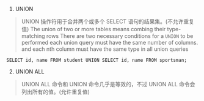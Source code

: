 1. UNION

> UNION 操作符用于合并两个或多个 SELECT 语句的结果集。(不允许重复值)
> The union of two or more tables means combing their type-matching rows
> There are two necessary conditions for a `UNION` to be performed
> each union query must have the same number of columns. and each nth column must have the same type in all union queries

```
SELECT id, name FROM student UNION SELECT id, name FROM sportsman;
```

2. UNION ALL

> UNION ALL 命令和 UNION 命令几乎是等效的，不过 UNION ALL 命令会列出所有的值。(允许重复值)
